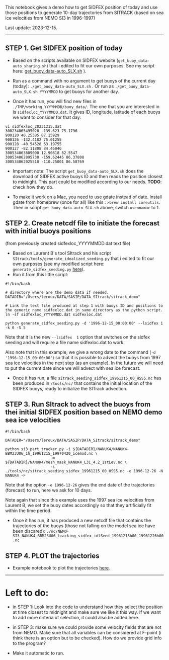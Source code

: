 This notebook gives a demo how to get SIDFEX position of today and use those positions to generate 10-day trajectories from SITRACK (based on sea ice velocities from NEMO SI3 in 1996-1997)

Last update: 2023-12-15.

---

## STEP 1. Get SIDFEX position of today

* Based on the scripts available on SIDFEX website (`get_buoy_data-auto_sharing.sh`) that i edited to fit our own purposes. See my script here: [get_buoy_data-auto_SLX.sh](https://github.com/stephanieleroux/4Maren/blob/main/NOTEBOOKS/get_buoy_data-auto_SLX.sh) ).
  
* Run as a command with no argument to get buoys of the current day (today): `./get_buoy_data-auto_SLX.sh` . Or run as `./get_buoy_data-auto_SLX.sh YYYYMMDD` to get buoys for another day.

* Once it has run, you will find new files in `./TMP/working_YYYYMMDD/buoy_data/`. The one that you are interested in is `sidfexloc_YYYYMMDD.dat`. It gives ID, longitude, latitude of each buoys we want to consider for that day:
```
vi sidfexloc_20231215.dat
300234065495020 -139.623 75.1796
900120 40.25385 87.15929
900126 -132.4182 75.01255
900128 -40.54528 63.19755
900127 -82.11808 84.46046
300534063809090 12.90818 82.5547
300534062895730 -159.62445 86.37808
300534062025510 -110.25001 86.58769
```

* Important note: The script `get_buoy_data-auto_SLX.sh` does the download of SIDFEX active buoys ID  and then reads the position closest to midnight. This part could be modified according to our needs. __TODO__: check how they do.

* To make it work on a Mac, you need to use gdate instead of date. Install gdate from homebrew (once for all) like this : `>brew install coreutils`. Then in script `get_buoy_data-auto_SLX.sh` above, switch `useonamac` to 1.

## STEP 2. Create netcdf file to initiate the forecast with initial buoys positions 
(from previously created sidfexloc_YYYYMMDD.dat text file)

* Based on Laurent B's tool SItrack and his script `SItrack/tools/generate_idealized_seeding.py` that i edited to fit our own purposes (see my modified script here: `generate_sidfex_seeding.py` [here](https://github.com/stephanieleroux/4Maren/blob/main/NOTEBOOKS/generate_sidfex_seeding.py)).
* Run it from  this little script:
```
#!/bin/bash

# directory where are the demo data if needed.
DATADIR="/Users/leroux/DATA/SASIP/DATA_SItrack/sitrack_demo"

# Link the text file produced at step 1 with buoys ID and positions to the generic name sidfexloc.dat in same directory as the python script.
ln -sf sidfexloc_YYYYMMDD.dat sidfexloc.dat 

python generate_sidfex_seeding.py -d '1996-12-15_00:00:00' --lsidfex 1  -k 0 -S 5 
```
Note that it is the new `--lsidfex  1` option that switches on the sidfex seeding and will require a file name sidfexloc.dat to work. 

Also note that in this example, we give a wrong date to the command (`-d '1996-12-15_00:00:00'`) so that it is possible to advect the buoys from 1997 sea ice velocities in the next step (as an example). In the future we will need to put the current date since we will advect with sea ice forecast.

* Once it has run, a file `sitrack_seeding_sidfex_19961215_00_HSS5.nc` has been produced in `/tools/nc/` that contains the initial location of the SIDFEX buoys, ready to initialize the SITrack advection.

## STEP 3. Run SItrack to advect the buoys from thei initial SIDFEX position based on NEMO demo sea ice velocities
```
#!/bin/bash

DATADIR="/Users/leroux/DATA/SASIP/DATA_SItrack/sitrack_demo"

python si3_part_tracker.py -i ${DATADIR}/NANUK4/NANUK4-BBM23U06_1h_19961215_19970420_icemod.nc \
                    -m ${DATADIR}/NANUK4/mesh_mask_NANUK4_L31_4.2_1stLev.nc \
                    -s ./tools/nc/sitrack_seeding_sidfex_19961215_00_HSS5.nc -e 1996-12-26 -N NANUK4 -F
```
Note that the option `-e 1996-12-26` gives the end date of the trajectories (forecast) to run, here we ask for 10 days.

Note again that since this example uses the 1997 sea ice velocities from Laurent B, we set the buoy dates accordingly so that they artificially fit within the time period.

* Once it has run, it has produced a new netcdf file that contains the trajectories of the buoys (those not falling on the model sea ice have been discared): `./nc/NEMO-SI3_NANUK4_BBM23U06_tracking_sidfex_idlSeed_19961215h00_19961226h00.nc`

## STEP 4. PLOT the trajectories
* Example notebook to plot the trajectories [here](https://github.com/stephanieleroux/4Maren/blob/main/NOTEBOOKS/2023-12-15_demo-SIDFEX-SITRAXCK.ipynb).

---
# Left to do:

* in STEP 1: Look into the code to understand how they select the position at time closest to midnight and make sure we like it this way. If we want to add more criteria of selection, it could also be added here.

* in STEP 3: make sure we could provide some velocity fields that are not from NEMO. Make sure that all variables can be considered  at F-point (i think there is an option but to be checked). How do we provide grid info to the program?

* Make it automatic to run.



